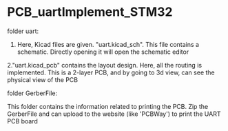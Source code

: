 # PCB_uartImplement_STM32

folder uart:

1. Here, Kicad files are given. "uart.kicad_sch". This file contains a schematic. Directly opening 
  it will open the schematic editor
  
2."uart.kicad_pcb" contains the layout design. Here, all the routing is implemented. This is a 
  2-layer PCB, and by going to 3d view, can see the physical view of the PCB

folder GerberFile:

This folder contains the information related to printing the PCB. Zip the GerberFile and can upload to the website (like 'PCBWay') to print the UART PCB board
